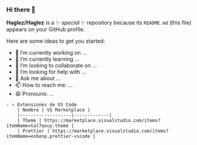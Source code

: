 ### Hi there 👋

**Haglez/Haglez** is a ✨ _special_ ✨ repository because its `README.md` (this file) appears on your GitHub profile.

Here are some ideas to get you started:

- 🔭 I’m currently working on ...
- 🌱 I’m currently learning ...
- 👯 I’m looking to collaborate on ...
- 🤔 I’m looking for help with ...
- 💬 Ask me about ...
- 📫 How to reach me: ...
- 😄 Pronouns: ...

```
- ⚡ Extensiones de VS Code
    | Nombre | VS Marketplace |
    |-------------------|-------------|
    | Theme | https://marketplace.visualstudio.com/items?itemName=tal7aouy.theme |
    | Prettier | https://marketplace.visualstudio.com/items?itemName=esbenp.prettier-vscode |
```
